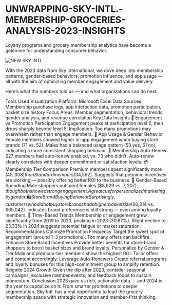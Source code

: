 # UNWRAPPING-SKY-INTL.-MEMBERSHIP-GROCERIES-ANALYSIS-2023-INSIGHTS
Loyalty programs and grocery membership analytics have become a goldmine for understanding consumer behavior. 

![NEW SKY INTL](https://github.com/user-attachments/assets/bdcf6876-c034-493c-b527-912652869e7f)

With the 2023 data from Sky International, we dove deep into membership patterns, gender-based behaviors, promotion influence, and app usage — all with the aim of optimizing member engagement and value delivery.

Here’s what the numbers told us — and what organizations can do next.

Tools Used
Visualization Platform: Microsoft Excel
Data Sources: Membership purchase logs, app interaction data, promotion participation, basket size history
Focus Areas: Member segmentation, behavioral trends, gender analysis, and revenue correlation
Key Data Insights
🎯 Engagement vs Promotion Participation
Engagement peaks at participation level 2, then drops sharply beyond level 5.
Implication: Too many promotions may overwhelm rather than engage members.
📱 App Usage & Gender Behavior
Female members showed higher in-app engagement when buying store brands (71 vs. 52).
Males had a balanced usage pattern (53 yes, 51 no), indicating a more consistent shopping behavior.
🔁 Membership Auto-Renew
227 members had auto-renew enabled, vs. 73 who didn’t.
Auto-renew clearly correlates with deeper commitment or satisfaction levels.
💳 Membership Tier Comparison
Premium members spent significantly more ($45,008) than Standard members ($34,592).
Suggests that premium incentives are working — possibly offering better ROI to the business.
🚻 Gender-Based Spending
Male shoppers outspent females ($8,929 vs. $7,207), though both showed strong engagement.
A great cue for personalized marketing by gender.
🛍️ Store Brand Buying Behavior
Surprisingly, customers who did not buy store brands had a higher basket size ($66,314 vs. $65,042).
Indicates brand preference is still strong — even among loyalty members.
📅 Time-Based Trends
Membership or engagement grew significantly from 2019 to 2023, peaking in 2023 (30.67%).
Slight decline to 23.33% in 2024 suggests potential fatigue or market saturation.
Recommendations
Optimize Promotion Frequency
Target the sweet spot of engagement (around 1–3 promotions). Too many offers can backfire.
Enhance Store Brand Incentives
Provide better benefits for store-brand shoppers to boost basket sizes and brand loyalty.
Personalize by Gender & Tier
Male and premium-tier members show the highest ROI. Tailor offers and content accordingly.
Leverage Auto-Renewers
Create referral programs and loyalty bonuses for this high-commitment group to amplify retention.
Reignite 2024 Growth
Given the dip after 2023, consider seasonal campaigns, exclusive member events, and feedback loops to sustain momentum.
Conclusion
2023 gave us rich, actionable data — and 2024 is the year to capitalize on it. From smarter promotions to deeper segmentation, Sky Intl. has a real opportunity to lead the grocery membership space with strategic innovation and member-first thinking.
